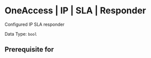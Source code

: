 # OneAccess | IP | SLA | Responder

Configured IP SLA responder

Data Type: `bool`

## Prerequisite for
